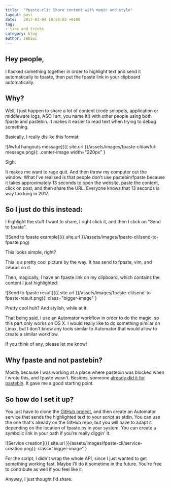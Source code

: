 ```yaml
---
title:  "fpaste-cli: Share content with magic and style"
layout: post
date:   2017-03-04 10:50:02 +0100
tag:
- tips and tricks
category: blog
author: sebiwi
---
```


## Hey people,

I hacked something together in order to highlight text and send it automatically to fpaste, then
put the fpaste link in your clipboard automatically.

## Why?

Well, I just happen to share a lot of content (code snippets, application or middleware logs, ASCII
art, you name it!) with other people using both fpaste and pastebin. It makes it easier to read
text when trying to debug something.

Basically, I really dislike this format:

![Awful hangouts message]({{ site.url }}/assets/images/fpaste-cli/awful-message.png){: .center-image width="220px" }
<figcaption class="caption">Sigh.</figcaption>

It makes me want to rage quit. And then throw my computer out the window.
What I’ve realised is that people don't use pastebin/fpaste because it takes approximately 13
seconds to open the website, paste the content, click on post, and then share the URL.
Everyone knows that 13 seconds is way too long in 2017.

## So I just do this instead:

I highlight the stuff I want to share, I right click it, and then I click on "Send to fpaste".

![Send to fpaste example]({{ site.url }}/assets/images/fpaste-cli/send-to-fpaste.png)
<figcaption class="caption">This looks simple, right?</figcaption>

This is a pretty cool picture by the way. It has send to fpaste, vim, and zebras on it.

Then, magically, I have an fpaste link on my clipboard, which contains the content I just
highlighted:

![Send to fpaste result]({{ site.url }}/assets/images/fpaste-cli/send-to-fpaste-result.png){: class="bigger-image" }

Pretty cool huh? And stylish, while at it.

That being said, I use an Automator workflow in order to do the magic, so this part only works on
OS X. I would really like to do something similar on Linux, but I don't know any tools similar to
Automator that would allow to create a similar workflow.

If you think of any, please let me know!

## Why fpaste and not pastebin?

Mostly because I was working at a place where pastebin was blocked when I wrote this, and fpaste
wasn't. Besides, someone [already did it for pastebin][1]. It gave me a good starting point.

## So how do I set it up?

You just have to clone the [GitHub project][2], and then create an Automator service that sends the
highlighted text to your script as stdin. You can use the one that's already on the GitHub repo,
but you will have to adapt it depending on the location of fpaste.py in your system. You can create
a symbolic link in your path if you're really diggin' it.

![Service creation]({{ site.url }}/assets/images/fpaste-cli/service-creation.png){: class="bigger-image" }

For the script, I didn't wrap the whole API, since I just wanted to get something working fast.
Maybe I'll do it sometime in the future. You're free to contribute as well if you feel like it.

Anyway, I just thought I'd share.

[1]: https://github.com/tupton/pastebin-cl
[2]: https://github.com/sebiwi/fpaste-cli
